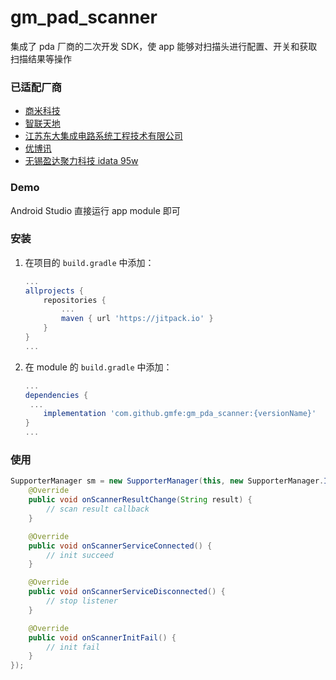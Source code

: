 # gm_pad_scanner
集成了 pda 厂商的二次开发 SDK，使 app 能够对扫描头进行配置、开关和获取扫描结果等操作

### 已适配厂商

- [商米科技](https://docs.sunmi.com/)
- [智联天地](http://www.zhiliantiandi.com/)
- [江苏东大集成电路系统工程技术有限公司](https://www.seuic.com/)
- [优博讯](http://www.urovo.com/)
- [无锡盈达聚力科技 idata 95w](http://www.idatachina.com/)

### Demo

Android Studio 直接运行 app module 即可

### 安装

1. 在项目的 `build.gradle` 中添加：

   ```groovy
   ...
   allprojects {
       repositories {
           ...
           maven { url 'https://jitpack.io' }
       }
   }
   ...
   ```

2. 在 module 的 `build.gradle` 中添加：

   ```groovy
   ...
   dependencies {
   	...
       implementation 'com.github.gmfe:gm_pda_scanner:{versionName}'
   }
   ...
   ```

### 使用

```java
SupporterManager sm = new SupporterManager(this, new SupporterManager.IScanListener() {
    @Override
    public void onScannerResultChange(String result) {
        // scan result callback
    }

    @Override
    public void onScannerServiceConnected() {
        // init succeed
    }

    @Override
    public void onScannerServiceDisconnected() {
        // stop listener
    }

    @Override
    public void onScannerInitFail() {
        // init fail
    }
});
```

